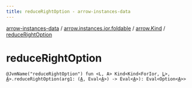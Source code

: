 ```yaml
---
title: reduceRightOption - arrow-instances-data
---
```


[arrow-instances-data](../../index.html) / [arrow.instances.ior.foldable](../index.html) / [arrow.Kind](index.html) / [reduceRightOption](./reduce-right-option.html)

# reduceRightOption

`@JvmName("reduceRightOption") fun <L, A> Kind<Kind<ForIor, `[`L`](reduce-right-option.html#L)`>, `[`A`](reduce-right-option.html#A)`>.reduceRightOption(arg1: (`[`A`](reduce-right-option.html#A)`, Eval<`[`A`](reduce-right-option.html#A)`>) -> Eval<`[`A`](reduce-right-option.html#A)`>): Eval<Option<`[`A`](reduce-right-option.html#A)`>>`